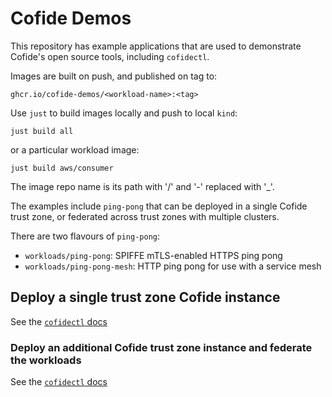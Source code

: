 # Cofide Demos

This repository has example applications that are used to demonstrate Cofide's open source tools, including `cofidectl`. 

Images are built on push, and published on tag to:

```
ghcr.io/cofide-demos/<workload-name>:<tag>
```

Use `just` to build images locally and push to local `kind`:

```shell
just build all
```
or a particular workload image:

```shell
just build aws/consumer
```

The image repo name is its path with '/' and '-' replaced with '_'.

The examples include `ping-pong` that can be deployed in a single Cofide trust zone, or federated across trust zones with multiple clusters.

There are two flavours of `ping-pong`:

- `workloads/ping-pong`: SPIFFE mTLS-enabled HTTPS ping pong
- `workloads/ping-pong-mesh`: HTTP ping pong for use with a service mesh

## Deploy a single trust zone Cofide instance

See the [`cofidectl` docs](https://www.github.com/cofide/cofidectl/README.md#quickstart)

### Deploy an additional Cofide trust zone instance and federate the workloads
 
See the [`cofidectl` docs](https://www.github.com/cofide/cofidectl/docs/multi-tz-federation.md)
